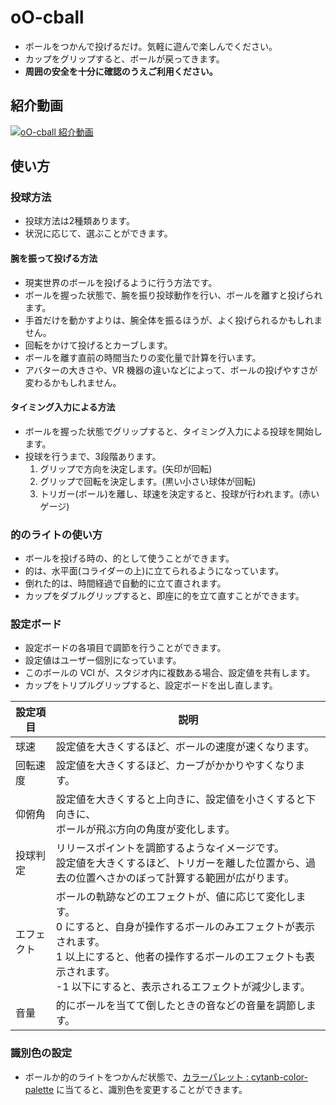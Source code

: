 # oO-cball

- ボールをつかんで投げるだけ。気軽に遊んで楽しんでください。
- カップをグリップすると、ボールが戻ってきます。
- **周囲の安全を十分に確認のうえご利用ください。**

## 紹介動画
[![oO-cball 紹介動画](https://img.youtube.com/vi/V1PVcoA3_q4/0.jpg)](https://www.youtube.com/watch?v=V1PVcoA3_q4)

## 使い方

### 投球方法

- 投球方法は2種類あります。
- 状況に応じて、選ぶことができます。

#### 腕を振って投げる方法

- 現実世界のボールを投げるように行う方法です。
- ボールを握った状態で、腕を振り投球動作を行い、ボールを離すと投げられます。
- 手首だけを動かすよりは、腕全体を振るほうが、よく投げられるかもしれません。
- 回転をかけて投げるとカーブします。
- ボールを離す直前の時間当たりの変化量で計算を行います。
- アバターの大きさや、VR 機器の違いなどによって、ボールの投げやすさが変わるかもしれません。

#### タイミング入力による方法

- ボールを握った状態でグリップすると、タイミング入力による投球を開始します。
- 投球を行うまで、3段階あります。
    1. グリップで方向を決定します。(矢印が回転)
    2. グリップで回転を決定します。(黒い小さい球体が回転)
    3. トリガー(ボール)を離し、球速を決定すると、投球が行われます。(赤いゲージ)

### 的のライトの使い方

- ボールを投げる時の、的として使うことができます。
- 的は、水平面(コライダーの上)に立てられるようになっています。
- 倒れた的は、時間経過で自動的に立て直されます。
- カップをダブルグリップすると、即座に的を立て直すことができます。

### 設定ボード

- 設定ボードの各項目で調節を行うことができます。
- 設定値はユーザー個別になっています。
- このボールの VCI が、スタジオ内に複数ある場合、設定値を共有します。
- カップをトリプルグリップすると、設定ボードを出し直します。

| 設定項目 | 説明 |
|----|----|
|球速|設定値を大きくするほど、ボールの速度が速くなります。|
|回転速度|設定値を大きくするほど、カーブがかかりやすくなります。|
|仰俯角|設定値を大きくすると上向きに、設定値を小さくすると下向きに、<br>ボールが飛ぶ方向の角度が変化します。|
|投球判定|リリースポイントを調節するようなイメージです。<br>設定値を大きくするほど、トリガーを離した位置から、過去の位置へさかのぼって計算する範囲が広がります。
|エフェクト|ボールの軌跡などのエフェクトが、値に応じて変化します。<br>0 にすると、自身が操作するボールのみエフェクトが表示されます。<br>1 以上にすると、他者の操作するボールのエフェクトも表示されます。<br>-1 以下にすると、表示されるエフェクトが減少します。|
|音量|的にボールを当てて倒したときの音などの音量を調節します。|

### 識別色の設定

- ボールか的のライトをつかんだ状態で、[カラーパレット : cytanb-color-palette](https://seed.online/items/d0ae0f3c831715b712d8d750c9c4b0488d7d5c2e1fed864be8e121ad76579ffe) に当てると、識別色を変更することができます。
